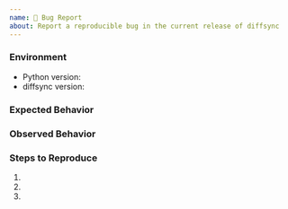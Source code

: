 ```yaml
---
name: 🐛 Bug Report
about: Report a reproducible bug in the current release of diffsync
---
```


### Environment
* Python version:  <!-- Example: 3.7.7 -->
* diffsync version:  <!-- Example: 1.0.0 -->

<!-- What did you expect to happen? -->
### Expected Behavior


<!-- What happened instead? -->
### Observed Behavior

<!--
    Describe in detail the exact steps that someone else can take to reproduce
    this bug using the current release.
-->
### Steps to Reproduce
1.
2.
3.